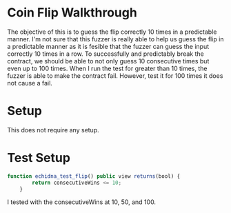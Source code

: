 # Coin Flip Walkthrough
The objective of this is to guess the flip correctly 10 times in a predictable manner. I'm not sure that this fuzzer is really able to help us guess the flip in a predictable manner as it is fesible that the fuzzer can guess the input correctly 10 times in a row. To successfully and predictably break the contract, we should be able to not only guess 10 consecutive times but even up to 100 times. When I run the test for greater than 10 times, the fuzzer is able to make the contract fail. However, test it for 100 times it does not cause a fail. 

# Setup
This does not require any setup.

# Test Setup

```javascript
function echidna_test_flip() public view returns(bool) {
        return consecutiveWins <= 10;
    }
```

I tested with the consecutiveWins at 10, 50, and 100.